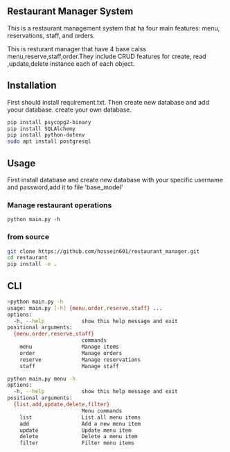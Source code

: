 
## **Restaurant Manager System**

This is a restaurant management system that ha four main features: menu, reservations, staff, and orders.

This is resturant manager that have 4 base calss menu,reserve,staff,order.They include CRUD features for create, read ,update,delete instance each  of each object.

## **Installation**

First should install requirement.txt. Then create new database and add yoour database. create your own database.


```bash
pip install psycopg2-binary
pip install SQLAlchemy
pip install python-dotenv
sudo apt install postgresql
```
## Usage
First install database and create new database with your specific username and password,add it to file 'base_model'

### Manage restaurant operations
```
python main.py -h

```
### from source
```bash
git clone https://github.com/hossein601/restaurant_manager.git
cd restaurant
pip install -e .
```

## CLI
```bash
>python main.py -h
usage: main.py [-h] {menu,order,reserve,staff} ...
options:
  -h, --help            show this help message and exit
positional arguments:
  {menu,order,reserve,staff}
                        commands
    menu                Manage items
    order               Manage orders
    reserve             Manage reservations
    staff               Manage staff
```
```bash
python main.py menu -h
options:
  -h, --help            show this help message and exit
positional arguments:
  {list,add,update,delete,filter}
                        Menu commands
    list                List all menu items
    add                 Add a new menu item
    update              Update menu item
    delete              Delete a menu item
    filter              Filter menu items
```
